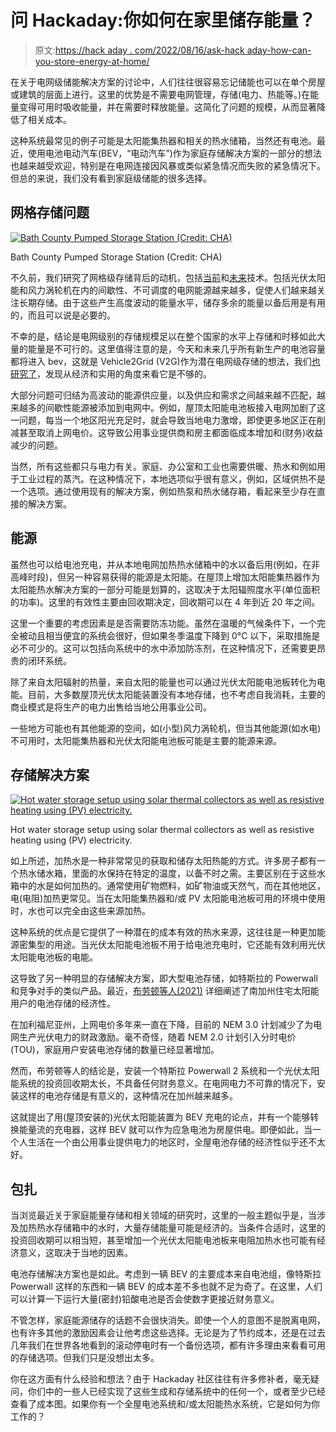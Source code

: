 # 问 Hackaday:你如何在家里储存能量？

> 原文:[https://hack aday . com/2022/08/16/ask-hack aday-how-can-you-store-energy-at-home/](https://hackaday.com/2022/08/16/ask-hackaday-how-can-you-store-energy-at-home/)

在关于电网级储能解决方案的讨论中，人们往往很容易忘记储能也可以在单个房屋或建筑的层面上进行。这里的优势是不需要电网管理，存储(电力、热能等。)在能量变得可用时吸收能量，并在需要时释放能量。这简化了问题的规模，从而显著降低了相关成本。

这种系统最常见的例子可能是太阳能集热器和相关的热水储箱，当然还有电池。最近，使用电池电动汽车(BEV，“电动汽车”)作为家庭存储解决方案的一部分的想法也越来越受欢迎，特别是在电网连接因风暴或类似紧急情况而失败的紧急情况下。但总的来说，我们没有看到家庭级储能的很多选择。

## 网格存储问题

[![Bath County Pumped Storage Station (Credit: CHA)](../Images/1c28922d7ce27b0f85b008a8aef6a92b.png)](https://hackaday.com/wp-content/uploads/2022/03/bath_county_pumped_storage_station.jpg)

Bath County Pumped Storage Station (Credit: CHA)

不久前，我们研究了网格级存储背后的动机，包括[当前](https://hackaday.com/2022/04/06/grid-level-energy-storage-and-the-challenge-of-storing-energy-efficiently/)和[未来](https://hackaday.com/2022/04/13/the-future-of-energy-storage-on-both-sides-of-the-meter/)技术。包括光伏太阳能和风力涡轮机在内的间歇性、不可调度的电网能源越来越多，促使人们越来越关注长期存储。由于这些产生高度波动的能量水平，储存多余的能量以备后用是有用的，而且可以说是必要的。

不幸的是，结论是电网级别的存储规模足以在整个国家的水平上存储和时移如此大量的能量是不可行的。这里值得注意的是，今天和未来几乎所有新生产的电池容量都将进入 bev，这就是 Vehicle2Grid (V2G)作为潜在电网级存储的想法，我们[也研究了](https://hackaday.com/2022/03/08/grid-batteries-on-wheels-the-complicated-logistics-of-vehicle-grid-integration/)，发现从经济和实用的角度来看它是不够的。

大部分问题可归结为高波动的能源供应量，以及供应和需求之间越来越不匹配，越来越多的间歇性能源被添加到电网中。例如，屋顶太阳能电池板接入电网加剧了这一问题，每当一个地区阳光充足时，就会导致当地电力激增，即使更多地区正在削减甚至取消上网电价。这导致公用事业提供商和房主都面临成本增加和(财务)收益减少的问题。

当然，所有这些都只与电力有关。家庭、办公室和工业也需要供暖、热水和例如用于工业过程的蒸汽。在这种情况下，本地选项似乎很有意义，例如，区域供热不是一个选项。通过使用现有的解决方案，例如热泵和热水储存箱，看起来至少存在直接的解决方案。

## 能源

虽然也可以给电池充电，并从本地电网加热热水储箱中的水以备后用(例如，在非高峰时段)，但另一种容易获得的能源是太阳能。在屋顶上增加太阳能集热器作为太阳能热水解决方案的一部分可能是划算的，这取决于太阳辐照度水平(单位面积的功率)。这里的有效性主要由回收期决定，回收期可以在 4 年到近 20 年之间。

这里一个重要的考虑因素是是否需要防冻功能。虽然在温暖的气候条件下，一个完全被动且相当便宜的系统会很好，但如果冬季温度下降到 0°C 以下，采取措施是必不可少的。这可以包括向系统中的水中添加防冻剂，在这种情况下，还需要更昂贵的闭环系统。

除了来自太阳辐射的热量，来自太阳的能量也可以通过光伏太阳能电池板转化为电能。目前，大多数屋顶光伏太阳能装置没有本地存储，也不考虑自我消耗，主要的商业模式是将生产的电力出售给当地公用事业公司。

一些地方可能也有其他能源的空间，如(小型)风力涡轮机，但当其他能源(如水电)不可用时，太阳能集热器和光伏太阳能电池板可能是主要的能源来源。

## 存储解决方案

[![Hot water storage setup using solar thermal collectors as well as resistive heating using (PV) electricity.](../Images/a3964c664b57f511a0b3de17f5e84fc0.png)](https://hackaday.com/wp-content/uploads/2022/04/424px-Принципиальная_схема_установки_солнечного_теплоснабжения_RKraft.svg_.png)

Hot water storage setup using solar thermal collectors as well as resistive heating using (PV) electricity.

如上所述，加热水是一种非常常见的获取和储存太阳热能的方式。许多房子都有一个热水储水箱，里面的水保持在特定的温度，以备不时之需。主要区别在于这些水箱中的水是如何加热的。通常使用矿物燃料，如矿物油或天然气，而在其他地区，电(电阻)加热更常见。当在太阳能集热器和/或 PV 太阳能电池板可用的环境中使用时，水也可以完全由这些来源加热。

这种系统的优点是它提供了一种潜在的成本有效的热水来源，这往往是一种更加能源密集型的用途。当光伏太阳能电池板不用于给电池充电时，它还能有效利用光伏太阳能电池板的电能。

这导致了另一种明显的存储解决方案，即大型电池存储，如特斯拉的 Powerwall 和竞争对手的类似产品。最近，[布劳顿等人(2021)](https://www.scirp.org/journal/paperinformation.aspx?paperid=111481) 详细阐述了南加州住宅太阳能用户的电池存储的经济性。

在加利福尼亚州，上网电价多年来一直在下降，目前的 NEM 3.0 计划减少了为电网生产光伏电力的财政激励。毫不奇怪，随着 NEM 2.0 计划引入分时电价(TOU)，家庭用户安装电池存储的数量已经显著增加。

然而，布劳顿等人的结论是，安装一个特斯拉 Powerwall 2 系统和一个光伏太阳能系统的投资回收期太长，不具备任何财务意义。在电网电力不可靠的情况下，安装这样的电池存储是有意义的，这种情况在加州越来越多。

这就提出了用(屋顶安装的)光伏太阳能装置为 BEV 充电的论点，并有一个能够转换能量流的充电器，这样 BEV 就可以作为应急电池为房屋供电。即便如此，当一个人生活在一个由公用事业提供电力的地区时，全屋电池存储的经济性似乎还不太好。

## 包扎

当浏览最近关于家庭能量存储和相关领域的研究时，这里的一般主题似乎是，当涉及加热热水存储箱中的水时，大量存储能量可能是经济的。当条件合适时，这里的投资回收期可以相当短，甚至增加一个光伏太阳能电池板来电阻加热水也可能有经济意义，这取决于当地的因素。

电池存储解决方案也是如此。考虑到一辆 BEV 的主要成本来自电池组，像特斯拉 Powerwall 这样的东西和一辆 BEV 的成本差不多也就不足为奇了。在这里，人们可以计算一下运行大量(密封)铅酸电池是否会使数字更接近财务意义。

不管怎样，家庭能源储存的话题不会很快消失。即使一个人的意图不是脱离电网，也有许多其他的激励因素会让他考虑这些选择。无论是为了节约成本，还是在过去几年我们在世界各地看到的滚动停电时有一个备份选项，都有许多理由来看看可用的存储选项。但我们只是没想出太多。

你在这方面有什么经验和想法？由于 Hackaday 社区往往有许多修补者，毫无疑问，你们中的一些人已经实现了这些生成和存储系统中的任何一个，或者至少已经查看了成本图。如果你有一个全屋电池系统和/或太阳能热水系统，它是如何为你工作的？